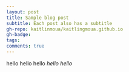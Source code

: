 ```yaml
---
layout: post
title: Sample blog post
subtitle: Each post also has a subtitle
gh-repo: kaitlinmoua/kaitlingmoua.github.io
gh-badge: 
tags: 
comments: true
---
```


hello hello hello
*hello hello* 
